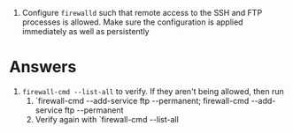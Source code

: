 1. Configure `firewalld` such that remote access to the SSH and FTP processes is allowed. Make sure the configuration is applied immediately as well as persistently









# Answers 
1. `firewall-cmd --list-all` to verify. If they aren't being allowed, then run 
	1. `firewall-cmd --add-service ftp --permanent; firewall-cmd --add-service ftp --permanent 
	2. Verify again with `firewall-cmd --list-all 